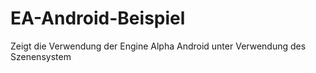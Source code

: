 # EA-Android-Beispiel
Zeigt die Verwendung der Engine Alpha Android unter Verwendung des Szenensystem
